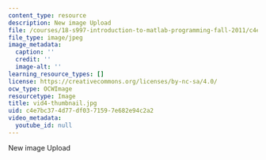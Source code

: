 ```yaml
---
content_type: resource
description: New image Upload
file: /courses/18-s997-introduction-to-matlab-programming-fall-2011/c4e7bc374d77df0371597e682e94c2a2_vid4-thumbnail.jpg
file_type: image/jpeg
image_metadata:
  caption: ''
  credit: ''
  image-alt: ''
learning_resource_types: []
license: https://creativecommons.org/licenses/by-nc-sa/4.0/
ocw_type: OCWImage
resourcetype: Image
title: vid4-thumbnail.jpg
uid: c4e7bc37-4d77-df03-7159-7e682e94c2a2
video_metadata:
  youtube_id: null
---
```

New image Upload